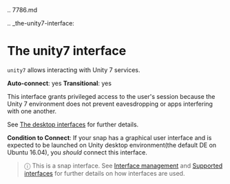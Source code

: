 .. 7786.md

.. _the-unity7-interface:

# The unity7 interface

`unity7` allows interacting with Unity 7 services.

**Auto-connect**: yes
**Transitional**: yes

This interface grants privileged access to the user's session because the Unity 7 environment does not prevent eavesdropping or apps interfering with one another.

See [The desktop interfaces](the-desktop-interfaces.md) for further details.

**Condition to Connect**: If your snap has a graphical user interface and is expected to be launched on Unity desktop environment(the default DE on Ubuntu 16.04), you *should* connect this interface.

> ⓘ  This is a snap interface. See [Interface management](interface-management.md) and [Supported interfaces](supported-interfaces.md) for further details on how interfaces are used.